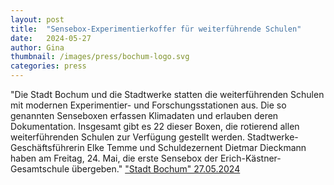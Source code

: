 ```yaml
---
layout: post
title:  "Sensebox-Experimentierkoffer für weiterführende Schulen"
date:   2024-05-27
author: Gina
thumbnail: /images/press/bochum-logo.svg
categories: press
---
```

"Die Stadt Bochum und die Stadtwerke statten die weiterführenden Schulen mit modernen Experimentier- und Forschungsstationen aus. Die so genannten Senseboxen erfassen Klimadaten und erlauben deren Dokumentation. Insgesamt gibt es 22 dieser Boxen, die rotierend allen weiterführenden Schulen zur Verfügung gestellt werden. Stadtwerke-Geschäftsführerin Elke Temme und Schuldezernent Dietmar Dieckmann haben am Freitag, 24. Mai, die erste Sensebox der Erich-Kästner-Gesamtschule übergeben."
<a href="https://www.bochum.de/Pressemeldungen/27-Mai-2024/Sensebox-Experimentierkoffer-fuer-weiterfuehrende-Schulen">"Stadt Bochum" 27.05.2024</a>
